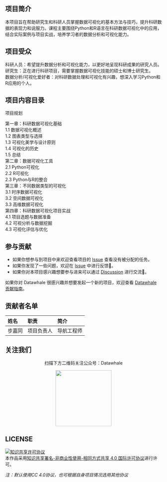 ## 项目简介 
本项目旨在帮助研究生和科研人员掌握数据可视化的基本方法与技巧，提升科研数据的表现力和说服力。课程主要围绕Python和R语言在科研数据可视化中的应用，结合实际案例与项目实战，培养学习者的数据分析和可视化能力。

## 项目受众 


科研人员：希望提升数据分析和可视化能力，以更好地呈现科研成果的研究人员。  
研究生：正在进行科研项目，需要掌握数据可视化技能的硕士和博士研究生。  
数据分析/可视化爱好者：对科研数据处理和可视化有兴趣，想深入学习Python和R应用的个人。

## 项目内容目录

项目规划 


第一章：科研数据可视化基础  
1.1 数据可视化概述  
1.2 图表类型与选择  
1.3 可视化美学与设计原则  
1.4 可视化的历史  
1.5 总结  
第二章：数据可视化工具  
2.1 Python可视化  
2.2 R可视化  
2.3 Python与R的整合  
第三章：不同数据类型的可视化   
3.1 时序数据可视化  
3.2 空间数据可视化  
3.3 高维数据可视化  
第四章：科研数据可视化项目实战  
4.1 项目选题与数据准备  
4.2 可视分析与数据挖掘    
4.3 可视化评估与优化  



## 参与贡献

- 如果你想参与到项目中来欢迎查看项目的 [Issue](https://github.com/JiatongBu/viz-mastery/issues) 查看没有被分配的任务。
- 如果你发现了一些问题，欢迎在 [Issue](https://github.com/JiatongBu/viz-mastery/issues) 中进行反馈🐛。
- 如果你对本项目感兴趣想要参与进来可以通过 [Discussion](https://github.com/JiatongBu/viz-mastery/discussions) 进行交流💬。

如果你对 Datawhale 很感兴趣并想要发起一个新的项目，欢迎查看 [Datawhale 贡献指南](https://github.com/datawhalechina/DOPMC#%E4%B8%BA-datawhale-%E5%81%9A%E5%87%BA%E8%B4%A1%E7%8C%AE)。

## 贡献者名单

| 姓名 | 职责 | 简介 |
| :----| :---- | :---- |
| 步嘉同 | 项目负责人 | 导航工程师 |


## 关注我们

<div align=center>
<p>扫描下方二维码关注公众号：Datawhale</p>
<img src="https://raw.githubusercontent.com/datawhalechina/pumpkin-book/master/res/qrcode.jpeg" width = "180" height = "180">
</div>

## LICENSE

<a rel="license" href="http://creativecommons.org/licenses/by-nc-sa/4.0/"><img alt="知识共享许可协议" style="border-width:0" src="https://img.shields.io/badge/license-CC%20BY--NC--SA%204.0-lightgrey" /></a><br />本作品采用<a rel="license" href="http://creativecommons.org/licenses/by-nc-sa/4.0/">知识共享署名-非商业性使用-相同方式共享 4.0 国际许可协议</a>进行许可。

*注：默认使用CC 4.0协议，也可根据自身项目情况选用其他协议*
